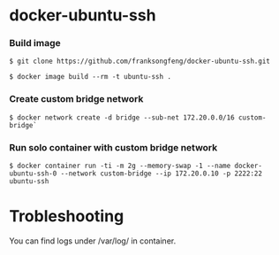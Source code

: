 docker-ubuntu-ssh
=================

### Build image

``
$ git clone https://github.com/franksongfeng/docker-ubuntu-ssh.git
``

``
$ docker image build --rm -t ubuntu-ssh .
``

### Create custom bridge network

``
$ docker network create -d bridge --sub-net 172.20.0.0/16 custom-bridge`
``

### Run solo container with custom bridge network

``
$ docker container run -ti -m 2g --memory-swap -1 --name docker-ubuntu-ssh-0 --network custom-bridge --ip 172.20.0.10 -p 2222:22 ubuntu-ssh
``


Trobleshooting
==============
You can find logs under /var/log/ in container.

